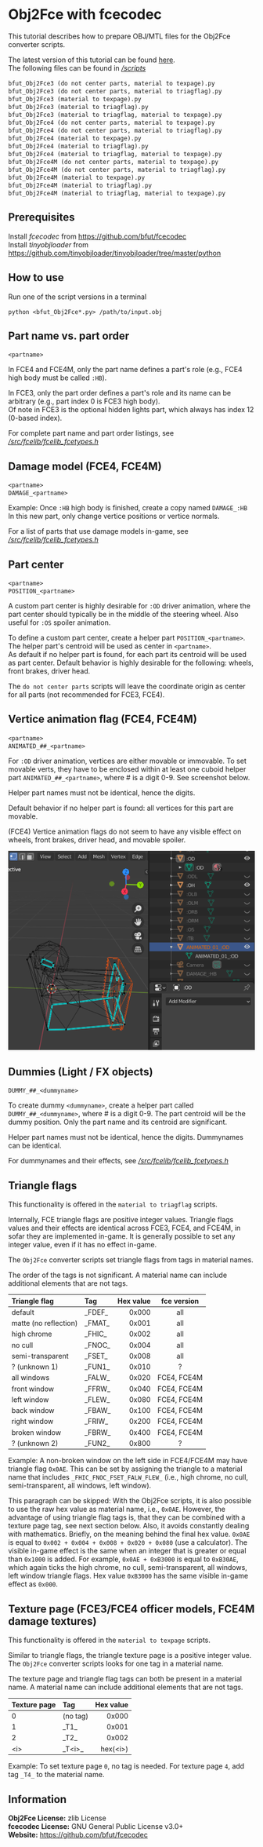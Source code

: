 # Obj2Fce with fcecodec
This tutorial describes how to prepare OBJ/MTL files for the Obj2Fce converter
scripts.

The latest version of this tutorial can be found [here](https://github.com/bfut/fcecodec/tree/main/scripts/doc_Obj2Fce.MD).<br/>
The following files can be found in [_/scripts_](https://github.com/bfut/fcecodec/tree/main/scripts)

```
bfut_Obj2Fce3 (do not center parts, material to texpage).py
bfut_Obj2Fce3 (do not center parts, material to triagflag).py
bfut_Obj2Fce3 (material to texpage).py
bfut_Obj2Fce3 (material to triagflag).py
bfut_Obj2Fce3 (material to triagflag, material to texpage).py
bfut_Obj2Fce4 (do not center parts, material to texpage).py
bfut_Obj2Fce4 (do not center parts, material to triagflag).py
bfut_Obj2Fce4 (material to texpage).py
bfut_Obj2Fce4 (material to triagflag).py
bfut_Obj2Fce4 (material to triagflag, material to texpage).py
bfut_Obj2Fce4M (do not center parts, material to texpage).py
bfut_Obj2Fce4M (do not center parts, material to triagflag).py
bfut_Obj2Fce4M (material to texpage).py
bfut_Obj2Fce4M (material to triagflag).py
bfut_Obj2Fce4M (material to triagflag, material to texpage).py
```

## Prerequisites
Install _fcecodec_ from https://github.com/bfut/fcecodec<br/>
Install _tinyobjloader_ from https://github.com/tinyobjloader/tinyobjloader/tree/master/python

## How to use
Run one of the script versions in a terminal

    python <bfut_Obj2Fce*.py> /path/to/input.obj

## Part name vs. part order

    <partname>

In FCE4 and FCE4M, only the part name defines a part's role (e.g., FCE4 high
body must be called `:HB`).

In FCE3, only the part order defines a part's role and its name can
be arbitrary (e.g., part index 0 is FCE3 high body).<br/>
Of note in FCE3 is the optional hidden lights part, which always has index 12
(0-based index).

For complete part name and part order listings, see [_/src/fcelib/fcelib_fcetypes.h_](https://github.com/bfut/fcecodec/blob/main/src/fcelib/fcelib_fcetypes.h)

## Damage model (FCE4, FCE4M)

    <partname>
    DAMAGE_<partname>

Example: Once `:HB` high body is finished, create a copy named `DAMAGE_:HB` <br/>
In this new part, only change vertice positions or vertice normals.

For a list of parts that use damage models in-game, see [_/src/fcelib/fcelib_fcetypes.h_](https://github.com/bfut/fcecodec/blob/main/src/fcelib/fcelib_fcetypes.h)

## Part center

    <partname>
    POSITION_<partname>

A custom part center is highly desirable for `:OD` driver animation, where the
part center should typically be in the middle of the steering wheel. Also useful
for `:OS` spoiler animation.

To define a custom part center, create a helper part `POSITION_<partname>`. The
helper part's centroid will be used as center in `<partname>`.<br/>
As default if no helper part is found, for each part its centroid will be used
as part center. Default behavior is highly desirable for the following: wheels,
front brakes, driver head.

The `do not center parts` scripts will leave the coordinate origin as center for
all parts (not recommended for FCE3, FCE4).

## Vertice animation flag (FCE4, FCE4M)

    <partname>
    ANIMATED_##_<partname>

For `:OD` driver animation, vertices are either movable or immovable. To set
movable verts, they have to be enclosed within at least one cuboid helper part
`ANIMATED_##_<partname>`, where # is a digit 0-9. See screenshot below.

Helper part names must not be identical, hence the digits.

Default behavior if no helper part is found: all vertices for this part are
movable.

(FCE4) Vertice animation flags do not seem to have any visible effect on wheels,
front brakes, driver head, and movable spoiler.

![vert animation flag](../assets/fcecodec_handle_vertices_animation_flags.png)

## Dummies (Light / FX objects)

    DUMMY_##_<dummyname>

To create dummy `<dummyname>`, create a helper part called
`DUMMY_##_<dummyname>`, where # is a digit 0-9. The part centroid will be the
dummy position. Only the part name and its centroid are significant.

Helper part names must not be identical, hence the digits. Dummynames can be
identical.

For dummynames and their effects, see [_/src/fcelib/fcelib_fcetypes.h_](https://github.com/bfut/fcecodec/blob/main/src/fcelib/fcelib_fcetypes.h)

## Triangle flags
This functionality is offered in the `material to triagflag` scripts.

Internally, FCE triangle flags are positive integer values. Triangle flags
values and their effects are identical across FCE3, FCE4, and FCE4M, in sofar
they are implemented in-game. It is generally possible to set any integer
value, even if it has no effect in-game.

The `Obj2Fce` converter scripts set triangle flags from tags in material names.

The order of the tags is not significant. A material name can include additional
elements that are not tags.

| Triangle flag         |           Tag |   Hex value | fce version |
|:----------------------|:--------------|------------:|:-----------:|
| default               |      \_FDEF\_ |       0x000 |         all |
| matte (no reflection) |      \_FMAT\_ |       0x001 |         all |
| high chrome           |      \_FHIC\_ |       0x002 |         all |
| no cull               |      \_FNOC\_ |       0x004 |         all |
| semi-transparent      |      \_FSET\_ |       0x008 |         all |
| ? (unknown 1)         |      \_FUN1\_ |       0x010 |           ? |
| all windows           |      \_FALW\_ |       0x020 | FCE4, FCE4M |
| front window          |      \_FFRW\_ |       0x040 | FCE4, FCE4M |
| left window           |      \_FLEW\_ |       0x080 | FCE4, FCE4M |
| back window           |      \_FBAW\_ |       0x100 | FCE4, FCE4M |
| right window          |      \_FRIW\_ |       0x200 | FCE4, FCE4M |
| broken window         |      \_FBRW\_ |       0x400 | FCE4, FCE4M |
| ? (unknown 2)         |      \_FUN2\_ |       0x800 |           ? |

Example: A non-broken window on the left side in FCE4/FCE4M may have triangle
flag `0x0AE`. This can be set by assigning the triangle to a material name that
includes `_FHIC_FNOC_FSET_FALW_FLEW_` (i.e., high chrome, no cull,
semi-transparent, all windows, left window).

This paragraph can be skipped:
With the Obj2Fce scripts, it is also possible to use the raw hex value as
material name, i.e., `0x0AE`. However, the advantage of using triangle flag tags
is, that they can be combined with a texture page tag, see next section below.
Also, it avoids constantly dealing with mathematics.
Briefly, on the meaning behind the final hex value.
`0x0AE` is equal to `0x002 + 0x004 + 0x008 + 0x020 + 0x080` (use a calculator).
The visible in-game effect is the same when an integer that is greater or
equal than `0x1000` is added. For example, `0x0AE + 0xB3000` is equal to
`0xB30AE`, which again ticks the high chrome, no cull,
semi-transparent, all windows, left window triangle flags.
Hex value `0xB3000` has the same visible in-game effect as `0x000`.

## Texture page (FCE3/FCE4 officer models, FCE4M damage textures)
This functionality is offered in the `material to texpage` scripts.

Similar to triangle flags, the triangle texture page is a positive integer
value. The `Obj2Fce` converter scripts looks for one tag in a material name.

The texture page and triangle flag tags can both be present in a material name.
A material name can include additional elements that are not tags.

| Texture page |  Tag       |   Hex value |
|:-------------|:---------- |------------:|
|            0 | (no tag)   |       0x000 |
|            1 | \_T1\_     |       0x001 |
|            2 | \_T2\_     |       0x002 |
|         <i\> | \_T\<i\>\_ |  hex(\<i\>) |

Example: To set texture page `0`, no tag is needed. For texture page `4`, add
tag `_T4_` to the material name.

## Information
__Obj2Fce License:__ zlib License<br/>
__fcecodec License:__ GNU General Public License v3.0+<br/>
__Website:__ <https://github.com/bfut/fcecodec>